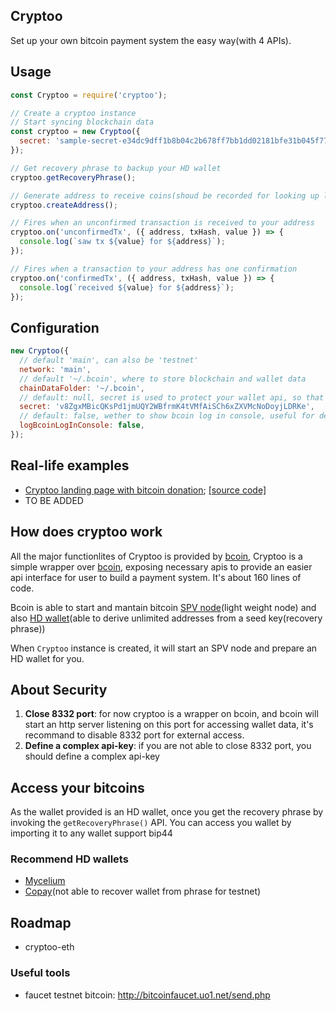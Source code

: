 ## Cryptoo

Set up your own bitcoin payment system the easy way(with 4 APIs).

## Usage

```js
const Cryptoo = require('cryptoo');

// Create a cryptoo instance
// Start syncing blockchain data
const cryptoo = new Cryptoo({
  secret: 'sample-secret-e34dc9dff1b8b04c2b678ff7bb1dd02181bfe31b045f77',
});

// Get recovery phrase to backup your HD wallet
cryptoo.getRecoveryPhrase();

// Generate address to receive coins(shoud be recorded for looking up later)
cryptoo.createAddress();

// Fires when an unconfirmed transaction is received to your address
cryptoo.on('unconfirmedTx', ({ address, txHash, value }) => {
  console.log(`saw tx ${value} for ${address}`);
});

// Fires when a transaction to your address has one confirmation
cryptoo.on('confirmedTx', ({ address, txHash, value }) => {
  console.log(`received ${value} for ${address}`);
});
```

## Configuration

```js
new Cryptoo({
  // default 'main', can also be 'testnet'
  network: 'main',
  // default '~/.bcoin', where to store blockchain and wallet data
  chainDataFolder: '~/.bcoin',
  // default: null, secret is used to protect your wallet api, so that if you open port 8332 accedently, other people wll not be able to access you wallet
  secret: 'v8ZgxMBicQKsPd1jmUQY2WBfrmK4tVMfAiSCh6xZXVMcNoDoyjLDRKe',
  // default: false, wether to show bcoin log in console, useful for debuging
  logBcoinLogInConsole: false,
});
```

## Real-life examples

- [Cryptoo landing page with bitcoin donation](getcryptoo.com); [[source code]](github.com/getcryptoo/cryptoo-example)
- TO BE ADDED

## How does cryptoo work

All the major functionlites of Cryptoo is provided by [bcoin](https://github.com/bcoin-org/bcoin), Cryptoo is a simple wrapper over [bcoin](https://github.com/bcoin-org/bcoin), exposing necessary apis to provide an easier api interface for user to build a payment system. It's about 160 lines of code.

Bcoin is able to start and mantain bitcoin [SPV node](https://bitcoin.org/en/operating-modes-guide#simplified-payment-verification-spv)(light weight node) and also [HD wallet](https://github.com/bitcoin/bips/blob/master/bip-0032.mediawiki)(able to derive unlimited addresses from a seed key(recovery phrase))

When `Cryptoo` instance is created, it will start an SPV node and prepare an HD wallet for you.

## About Security

1. **Close 8332 port**: for now cryptoo is a wrapper on bcoin, and bcoin will start an http server listening on this port for accessing wallet data, it's recommand to disable 8332 port for external access.
2. **Define a complex api-key**: if you are not able to close 8332 port, you should define a complex api-key

## Access your bitcoins

As the wallet provided is an HD wallet, once you get the recovery phrase by invoking the `getRecoveryPhrase()` API. You can access you wallet by importing it to any wallet support bip44

### Recommend HD wallets
- [Mycelium](https://wallet.mycelium.com/)
- [Copay](https://copay.io/)(not able to recover wallet from phrase for testnet)

## Roadmap

- cryptoo-eth

### Useful tools
- faucet testnet bitcoin: http://bitcoinfaucet.uo1.net/send.php